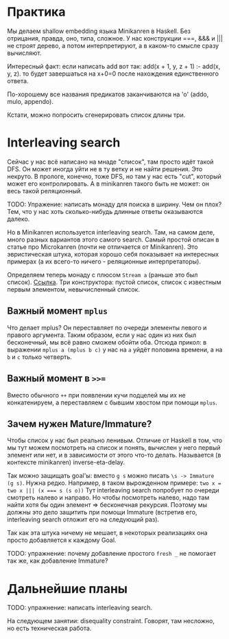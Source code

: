 # Практика
Мы делаем shallow embedding языка Minikanren в Haskell.
Без отрицания, правда, оно, типа, сложное.
У нас конструкции ===, &&& и ||| не строят дерево, а потом интерпретируют,
а в каком-то смысле сразу вычисляют.

Интересный факт: если написать add вот так:
add(x + 1, y, z + 1) :- add(x, y, z).
то будет завершаться на x+0=0 после нахождения единственного ответа.

По-хорошему все названия предикатов заканчиваются на 'o' (addo, mulo, appendo).

Кстати, можно попросить сгенерировать список длины три.

# Interleaving search
Сейчас у нас всё написано на мнаде "список", там просто идёт такой DFS.
Он может иногда уйти не в ту ветку и не найти решения. Это некруто.
В прологе, конечно, тоже DFS, но там у нас есть "cut", который может его контролировать.
А в minikanren такого быть не может: он весь такой реляционный.

TODO: Упражение: написать монаду для поиска в ширину.
Чем он плох? Тем, что у нас хоть сколько-нибудь длинные ответы оказываются далеко.

Но в Minikanren используется interleaving search.
Там, на самом деле, много разных вариантов этого самого search.
Самый простой описан в статье про Microkanren (почти не отличается от Minikanren).
Это эвристическая штука, которая хорошо себя показывает на интересных примерах
(а их всего-то ничего - реляционные интерпретаторы).

Определяем теперь монаду с плюсом `Stream a` (раньше это был список).
[Ссылка][1].
Три конструктора: пустой список, список с известным первым элементом, невычисленный список.

[1]: https://github.com/dboulytchev/uKanren_transformations/blob/master/src/Stream.hs

## Важный момент `mplus`
Что делает mplus?
Он переставляет по очереди элементы левого и правого аргумента.
Таким образом, если у нас один из них был бесконечный, мы всё равно сможем обойти оба.
Отсюда прикол: в выражении `mplus a (mplus b c)` у нас на `a` уйдёт половина времени, а на `b` и `c` только четверть.

## Важный момент в `>>=`
Вместо обычного `++` при появлении кучи подцелей мы их не конкатенируем,
а переставляем с бывшим хвостом при помощи `mplus`.

## Зачем нужен Mature/Immature?
Чтобы список у нас был реально ленивым.
Отличие от Haskell в том, что мы тут можем посмотреть на список и понять,
вычислен у него первый элемент или нет, и в зависимости от этого что-то делать.
Называется (в контексте minikanren) inverse-eta-delay.

Так можно защищать goal'ы: вместо `g s` можно писать `\s -> Immature (g s)`.
Нужна редко.
Например, в таком вырожденном примере:
`two x = two x ||| (x === s (s o))`
Тут interleaving search попробует по очереди смотреть налево и направо.
Но чтобы посмотреть налево, надо там найти хотя бы один элемент => бесконечная рекурсия.
Поэтому мы должны это дело защитить при помощи Immature
(встретив его, interleaving search отложит его на следующий раз).

Так как эта штука ничему не мешает, в некоторых реализациях
она просто добавляется к каждому Goal.

TODO: упражнение: почему добавление простого `fresh _` не помогает так же, как добавление Immature?

# Дальнейшие планы
TODO: упражнение: написать interleaving search.

На следующем занятии: disequality constraint.
Говорят, там несложно, но есть техническая работа.
